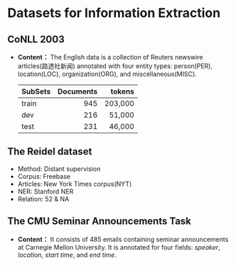 # Datasets for Information Extraction
## CoNLL 2003
- **Content：** The English data is a collection of Reuters newswire articles(路透社新闻) annotated with four entity types: person(PER), location(LOC), organization(ORG), and miscellaneous(MISC).  

  |SubSets|Documents|tokens|
  |:------ | ------: | ------:|
  |train|945 |203,000|
  |dev|216 |51,000|
  |test| 231| 46,000|

## The Reidel dataset
- Method: Distant supervision 
- Corpus: Freebase
- Articles: New York Times corpus(NYT)
- NER: Stanford NER
- Relation: 52 & NA


## The CMU Seminar Announcements Task
- **Content：** It consists of 485 emails containing seminar announcements at Carnegie Mellon University.
It is annotated for four fields: *speaker*, *location*, *start time*, and *end time*. 
